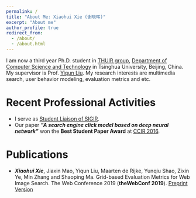 ```yaml
---
permalink: /
title: "About Me: Xiaohui Xie (谢晓晖)"
excerpt: "About me"
author_profile: true
redirect_from: 
  - /about/
  - /about.html
---
```


I am now a third year Ph.D. student in [THUIR group](http://www.thuir.cn/), [Department of Computer Science and Technology](http://www.cs.tsinghua.edu.cn) in Tsinghua University, Beijing, China. My supervisor is Prof. [Yiqun Liu](http://www.thuir.cn/group/~YQLiu/). My research interests are multimedia search, user behavior modeling, evaluation metrics and etc.

Recent Professional Activities
======
* I serve as [Student Liaison of SIGIR](https://sites.google.com/view/sigir-students/about).
* Our paper ***"A search engine click model based on deep neural network"*** won the **Best Student Paper Award** at [CCIR 2016](http://ccir2016.ccnl.scut.edu.cn/index.php).

Publications
======
* ***Xiaohui Xie***, Jiaxin Mao, Yiqun Liu, Maarten de Rijke, Yunqiu Shao, Zixin Ye, Min Zhang and Shaoping Ma. Grid-based Evaluation Metrics for Web Image Search. The Web Conference 2019 (**theWebConf 2019**). [Preprint Version](http://www.thuir.cn/group/~YQLiu/publications/WWW19Xie.pdf)

